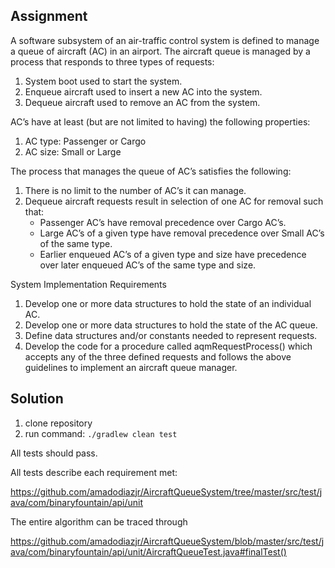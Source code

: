 Assignment
----------

A software subsystem of an air-traffic control system is defined to manage a queue of aircraft (AC) in an airport.  The aircraft queue is managed by a process that responds to three types of requests: 
1. System boot used to start the system.
2. Enqueue aircraft used to insert a new AC into the system. 
3. Dequeue aircraft used to remove an AC from the system.

AC’s have at least (but are not limited to having) the following properties: 
1. AC type:  Passenger or Cargo
2. AC size:  Small or Large

The process that manages the queue of AC’s satisfies the following: 
1. There is no limit to the number of AC’s it can manage.
2. Dequeue aircraft requests result in selection of one AC for removal such that:
    * Passenger AC’s have removal precedence over Cargo AC’s.
    * Large AC’s of a given type have removal precedence over Small AC’s of the same type.
    * Earlier enqueued AC’s of a given type and size have precedence over later enqueued AC’s of the same type and size.

System Implementation Requirements
1.	Develop one or more data structures to hold the state of an individual AC. 
2.	Develop one or more data structures to hold the state of the AC queue. 
3.	Define data structures and/or constants needed to represent requests.
4.	Develop the code for a procedure called aqmRequestProcess() which accepts any of the three defined requests and follows the above guidelines to implement an aircraft queue manager.  

Solution
--------

1. clone repository
2. run command: `./gradlew clean test`

All tests should pass.

All tests describe each requirement met:

https://github.com/amadodiazjr/AircraftQueueSystem/tree/master/src/test/java/com/binaryfountain/api/unit

The entire algorithm can be traced through

https://github.com/amadodiazjr/AircraftQueueSystem/blob/master/src/test/java/com/binaryfountain/api/unit/AircraftQueueTest.java#finalTest()
